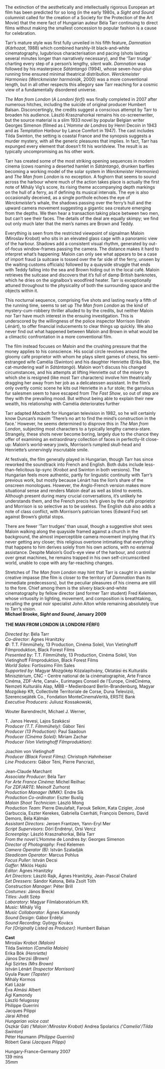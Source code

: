 


The extinction of the aesthetically and intellectually rigorous European art film has been predicted for so long (in the early 1980s, a _Sight and Sound_ columnist called for the creation of a Society for the Protection of the Art Movie) that the mere fact of Hungarian auteur Béla Tarr continuing to direct films without making the smallest concession to popular fashion is a cause for celebration.

Tarr’s mature style was first fully unveiled in his fifth feature, _Damnation_ (_Kárhozat_, 1988) which combined harshly-lit black-and-white cinematography, lugubrious characterisation and pacing (shots lasting several minutes longer than narratively necessary), and the ‘Tarr trudge’ charting every step of a person’s lengthy, silent walk. _Damnation_ was followed by his masterpiece _Sátántangó_ (1994), whose seven-hour-plus running time ensured minimal theatrical distribution. _Werckmeister Harmonies_ (_Werckmeister harmóniák_, 2000) was a more conventional length, but in all other respects this allegory saw Tarr reaching for a cosmic view of a fundamentally disordered universe.

_The Man from London_ (_A Londoni férfi_) was finally completed in 2007 after numerous hitches, including the suicide of original producer Humbert Balsan. Disconcertingly, the credits suggest a conscious attempt by Tarr to broaden his audience. László Krasznahorkai remains his co-screenwriter, but the source material is a slim 1933 novel by popular Belgian writer Georges Simenon (filmed as _L’Homme de Londres_ by Henri Decoin in 1943 and as _Temptation_ _Harbour_ by Lance Comfort in 1947). The cast includes Tilda Swinton, the setting is coastal France and the synopsis suggests a murder mystery, with all the generic pleasures that implies. In fact, Tarr has expunged every element that doesn’t fit his worldview. The result is as typically uncompromising as his other work.

Tarr has created some of the most striking opening sequences in modern cinema (cows roaming a deserted hamlet in _Sátántangó_, drunken barflies becoming a working model of the solar system in _Werckmeister Harmonies_) and _The Man from London_ is no exception. A foghorn that seems to sound across the harbour where much of the action takes place is actually the first note of Mihály Vig’s score, its rising theme accompanying depth markings on the hull of a ferry, as if defining its musical intervals. The eye is also occasionally deceived, as a single porthole echoes the eye of _Werckmeister_’s whale, the shadows passing over the ferry’s hull and the upward camera movement suggesting a gigantic sea creature emerging from the depths. We then hear a transaction taking place between two men, but can’t see their faces. The details of the deal are equally skimpy; we find out only much later that the men’s names are Brown and Teddy.

Everything is seen from the restricted viewpoint of signalman Maloin (Miroslav Krobot) who sits in an elevated glass cage with a panoramic view of the harbour. Shadows add a consistent visual rhythm, generated by out-of-focus window-frames passing the camera. The distance makes it hard to interpret what’s happening: Maloin can only see what appears to be a case of import fraud (a suitcase is tossed over the far side of the ferry, unseen by the waiting customs officials) followed by a quayside struggle that ends with Teddy falling into the sea and Brown hiding out in the local café. Maloin retrieves the suitcase and discovers that it’s full of damp British banknotes, which he dries on the signalbox’s woodfired heater. Tarr is exceptionally attuned throughout to the physicality of both the surrounding space and the objects within it.

This nocturnal sequence, comprising five shots and lasting nearly a fifth of the running time, seems to set up _The Man from London_ as the kind of mystery-cum-robbery thriller alluded to by the credits, but neither Maloin nor Tarr have much interest in the ensuing investigation. This is underscored by the willingness of the police inspector Morrison (István Lénárt), to offer financial inducements to clear things up quickly. We also never find out what happened between Maloin and Brown in what would be a climactic confrontation in a more conventional film.

The film instead focuses on Maloin and the crushing pressure that the money applies to his conscience. His social circle revolves around the gloomy café proprietor with whom he plays silent games of chess, his semi-estranged wife Camélia (Swinton) and his daughter Henriette (Erika Bók, the cat-murdering waif in _Sátántangó_). Maloin won’t discuss his changed circumstances, and his attempts at lifting Henriette out of the misery to which she is resigned (like most Tarr characters) involve him theatrically dragging her away from her job as a delicatessen assistant. In the film’s only overtly comic scene he kits out Henriette in a fur stole; the garrulous fur salesmen seem to have escaped from _The Fast Show_, so out of step are they with the prevailing mood. But without being able to explain their new wealth, his relationship with Camélia deteriorates further

Tarr adapted _Macbeth_ for Hungarian television in 1982, so he will certainly know Duncan’s maxim ‘There’s no art to find the mind’s construction in the face.’ However, he seems determined to disprove this in _The Man from London_, subjecting most characters to a typically lengthy camera-stare. Strangely, these shots never become boring, largely due to the chance they offer of examining an extraordinary collection of faces in perfectly-lit close-up: Maloin’s world-weary jowls, Morrison’s rumpled skull-head and Henriette’s unnervingly inscrutable smile.

At festivals, the film generally played in Hungarian, though Tarr has since reworked the soundtrack into French and English. Both dubs include less-than-felicitous lip-sync (Krobot and Swinton in both versions). The Hungarian feels more authentic, partly for linguistic continuity with Tarr’s previous work, but mostly because Lénárt has the lion’s share of the onscreen monologues. However, the Anglo-French version makes more situational sense and renders Maloin deaf as well as blind to events. Although present during many crucial conversations, it’s unlikely he understands them, and the French precis he’s given by the café proprietor and Morrison is so selective as to be useless. The English dub also adds a note of class conflict, with Morrison’s patrician tones (Edward Fox) set against Brown’s glottal stops.

There are fewer ‘Tarr trudges’ than usual, though a suggestive shot sees Maloin walking along the quayside framed against a church in the background, the almost imperceptible camera movement implying that it’s never getting any closer; this religious overtone intimating that everything that happens to him derives solely from his own actions, with no external assistance. Despite Maloin’s God’s-eye view of the harbour, and control over great machines, he remains trapped in his own self-circumscribed world, unable to cope with any far-reaching changes.

Stretches of _The Man from London_ may hint that Tarr is caught in a similar creative impasse (the film is closer to the territory of _Damnation_ than its immediate predecessors), but the peculiar pleasures of his cinema are still to the fore. Chief among them is the silvery black-and-white cinematography by fellow director (and former Tarr student) Fred Kelemen, whose virtuosity in lighting, movement, and composition is breathtaking, recalling the great noir specialist John Alton while remaining absolutely true to Tarr’s vision.  
**Michael Brooke, _Sight and Sound_, January 2009**  
<br>
**THE MAN FROM LONDON (A LONDONI FÉRFI)**

_Directed by_: Béla Tarr  
_Co-director_: Ágnes Hranitzky  
_©_: T.T. Filmmühely, 13 Production, Cinéma Soleil, Von Vietinghoff Filmproduktion, Black Forest Films  
_Presented by_: T.T. Filmmühely, 13 Production, Cinéma Soleil, Von Vietinghoff Filmproduktion, Black Forest Films  
_World Sales_: Fortissimo Film Sales  
_Supported by_: Magyar Mozgókép Közalapítvány, Oktatási és Kulturális Minisztérium, CNC - Centre national de la cinématographie, Arte France Cinéma, ZDF-Arte, Canal+, Eurimages Conseil de l'Europe, CinéCinéma, Nemzeti Kulturális Alap, MBB – Medienboard Berlin-Brandenburg, Magyar Mozgókép Kft, Collectivité Territoriale de Corse, Duna Televizió, Szerencsejáték Co., Fondation MonteCinemaVerità, ERSTE Bank  
_Executive Producers_: Juliusz Kossakowski,

Wouter Barendrecht, Michael J. Werner,

T. Janos Hevesi, Lajos Szakácsi  
_Producer (T.T. Filmmühely)_: Gábor Téni  
_Producer (13 Production)_: Paul Saadoun  
_Producer (Cinéma Soleil)_: Miriam Zachar  
_Producer (Von Vietinghoff Filmproduktion)_:

Joachim von Vietinghoff  
_Producer (Black Forest Films)_: Christoph Hahnheiser  
_Line Producers_: Gábor Téni, Pierre Pancrazi,

Jean-Claude Marchant  
_Associate Producer_: Béla Tarr  
_For Arte France Cinéma_: Michel Reilhac  
_For ZDF/ARTE_: Meinolf Zurhorst  
_Production Manager (MMK)_: Endre Sík  
_Production Co-ordinator_: Eszter Buslig  
_Maloin Shoot Technician_: László Mong  
_Production Team_: Pierre Dieulafait, Farouk Selkim, Kata Czigler, José Garbuccia, Eszter Kerekes, Gabriella Cserháti, François Demoro, David Demoro, Béla Kálmán  
_Assistant Directors_: Jeroen Frantzen, Yann-Eryl Mer  
_Script Supervisors_: Dóri Endrényi, Orsi Vercz  
_Screenplay_: László Krasznahorkai, Béla Tarr  
_From the novel_ L'Homme de Londres _by_: Georges Simenon  
_Director of Photography_: Fred Kelemen  
_Camera Operator (B)_: István Szaladják  
_Steadicam Operator_: Marcus Pohlus  
_Focus Puller_: István Decsi  
_Gaffer_: Miklós Hajdú  
_Editor_: Ágnes Hranitzky  
_Art Directors_: László Rajk, Ágnes Hranitzky, Jean-Pascal Chalard  
_Set Dressers_: Sándor Katona, Béla Zsolt Tóth  
_Construction Manager_: Péter Brill  
_Costumes_: János Breckl  
_Titles_: Judit Szép  
_Laboratory_: Magyar Filmlaboratórium Kft.  
_Music_: Mihály Víg  
_Music Collaborator_: Ágnes Kamondy  
_Sound Design_: Gábor Erdélyi  
_Sound Recording_: György Kovács  
_For [Originally Listed as Producer]_: Humbert Balsan  

**Cast**  
Miroslav Krobot _(Maloin)_  
Tilda Swinton _(Camélia Maloin)_  
Erika Bók _(Henriette)_  
János Derzsi _(Brown)_  
Ági Szirtes _(Mrs Brown)_  
István Lénárt _(Inspector Morrison)_  
Gyula Pauer _(Tapster)_  
Mihály Kormos  
Kati Lázár  
Éva Almási Albert  
Ági Kamondy  
László felugossy  
Philippe Guerrini  
Jacques Pilippi  
Járai Alfréd   
_Hungarian voice cast_  
Oszkár Gáti _('Maloin'/Miroslav Krobot)_ Andrea Spolarics _('Camelia'/Tilda Swinton)_  
Péter Haumann _(Philippe Guerrini)_  
Róbert Garai _(Jacques Pilippi)_  

Hungary-France-Germany 2007  
139 mins  
35mm  
<!--stackedit_data:
eyJoaXN0b3J5IjpbMTk3OTg3ODUwMl19
-->